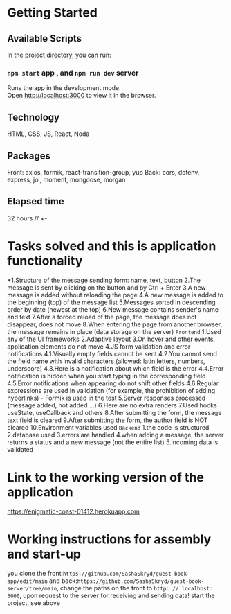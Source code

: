 # Getting Started 

## Available Scripts

In the project directory, you can run:

### `npm start` app , and `npm run dev` server

Runs the app in the development mode.\
Open [http://localhost:3000](http://localhost:3000) to view it in the browser.

## Technology

HTML, CSS, JS, React, Noda

## Packages

Front: axios, formik, react-transition-group, yup
Back: cors, dotenv, express, joi, moment, mongoose, morgan

## Elapsed time

32 hours // +-

# Tasks solved and this is application functionality

*1.Structure of the message sending form: name, text, button
2.The message is sent by clicking on the button and by Ctrl + Enter
3.A new message is added without reloading the page
4.A new message is added to the beginning (top) of the message list
5.Messages sorted in descending order by date (newest at the top)
6.New message contains sender's name and text
7.After a forced reload of the page, the message does not disappear, does not move
8.When entering the page from another browser, the message remains in place (data storage on the server)
 `Frontend`
1.Used any of the UI frameworks
2.Adaptive layout
3.On hover and other events, application elements do not move
4.JS form validation and error notifications
   4.1.Visually empty fields cannot be sent
   4.2.You cannot send the field name with invalid characters (allowed: latin letters, numbers, underscore)
   4.3.Here is a notification about which field is the error
   4.4.Error notification is hidden when you start typing in the corresponding field
   4.5.Error notifications when appearing do not shift other fields
   4.6.Regular expressions are used in validation (for example, the prohibition of adding hyperlinks) - Formik is used in the test
5.Server responses processed (message added, not added ...)
6.Here are no extra renders
7.Used hooks useState, useCallback and others
8.After submitting the form, the message text field is cleared
9.After submitting the form, the author field is NOT cleared
10.Environment variables used
  `Backend`
1.the code is structured
2.database used
3.errors are handled
4.when adding a message, the server returns a status and a new message (not the entire list)
5.incoming data is validated

# Link to the working version of the application

https://enigmatic-coast-01412.herokuapp.com

# Working instructions for assembly and start-up

you clone the front:`https://github.com/SashaSkryd/guest-book-app/edit/main` 
and back:`https://github.com/SashaSkryd/guest-book-server/tree/main`, 
change the paths on the front to `http: // localhost: 3000`, upon request to the server for receiving and sending data!
start the project, see above
